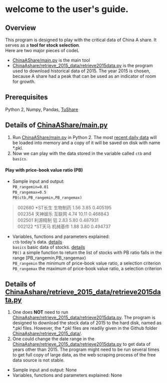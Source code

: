 # welcome to the user's guide.<br>
## Overview
This program is designed to play with the critical data of China A share. It serves as a **tool for stock selection**.<br>
Here are two major pieces of codeL<br>
* [ChinaAShare/main.py](https://github.com/broken1999/ChinaAShare/blob/master/main.py) is the main tool
* [ChinaAshare/retrieve_2015_data/retrieve2015data.py](https://github.com/broken1999/ChinaAShare/blob/master/retrieve_2015_data/retrieve2015data.py) is the program used to download historical data of 2015. The year 2015 is chosen, because A share had a peak that can be used as an indicator of room for growth.

## Prerequisites
Python 2, Numpy, Pandas, [TuShare](https://pypi.org/project/tushare/)

## Details of [ChinaAShare/main.py](https://github.com/broken1999/ChinaAShare/blob/master/main.py)
1. Run [ChinaAShare/main.py](https://github.com/broken1999/ChinaAShare/blob/master/main.py) in Python 2. The most [recent daily data](http://tushare.org/trading.html#id4) will be loaded into memory and a copy of it will be saved on disk with name \*.pkl.<br>
2. Now we can play with the data stored in the variable called `ctb` and `basics`.<br>

#### Play with price-book value ratio (PB)
* Sample input and output:<br>
`PB_rangemin=0.01`<br>
`PB_rangemax=0.5`<br>
`PB(ctb,PB_rangemin,PB_rangemax)`<br>
>002680  \*ST长生     生物制药   1.56   3.85  0.405195<br>
>002354   天神娱乐      互联网   4.74  10.11  0.468843<br>
>002501   利源精制        铝   2.83   5.80  0.487931<br>
>002122  \*ST天马     机械基件   1.88   3.80  0.494737<br>
* Variables, functions and parameters explained: <br> 
`ctb` today's data. [details](http://tushare.org/trading.html#id4) <br>
`basics` basic data of stocks. [details](http://tushare.org/trading.html#id3) <br>
`PB()` a simple function to return the list of stocks with PB ratio falls in the range \[PB_rangemin,PB_rangemax\) <br>
`PB_rangemin` the minimum of price-book value ratio, a selection criterion <br>
`PB_rangemax` the maximum of price-book value ratio, a selection criterion <br>


## Details of [ChinaAshare/retrieve_2015_data/retrieve2015data.py](https://github.com/broken1999/ChinaAShare/blob/master/retrieve_2015_data/retrieve2015data.py)
1. One does **NOT** need to run [ChinaAshare/retrieve_2015_data/retrieve2015data.py](https://github.com/broken1999/ChinaAShare/blob/master/retrieve_2015_data/retrieve2015data.py). The program is designed to download the stock data of 2015 to the hard disk, named as \*.pkl files. However, the \*.pkl files are readily given in the Github folder [ChinaAshare/retrieve_2015_data/](https://github.com/broken1999/ChinaAShare/blob/master/retrieve_2015_data/).
2. One could change the date range in the [ChinaAshare/retrieve_2015_data/retrieve2015data.py](https://github.com/broken1999/ChinaAShare/blob/master/retrieve_2015_data/retrieve2015data.py) to get data of years other than 2015. The program might need to be run several times to get full copy of large data, as the web scraping process of the free data source is not stable.
* Sample input and output: None
* Variables, functions and parameters explained: None



